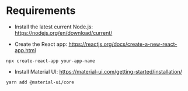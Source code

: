 # Requirements

- Install the latest current Node.js: https://nodejs.org/en/download/current/

- Create the React app: https://reactjs.org/docs/create-a-new-react-app.html

`npx create-react-app your-app-name`

- Install Material UI: https://material-ui.com/getting-started/installation/

`yarn add @material-ui/core`
